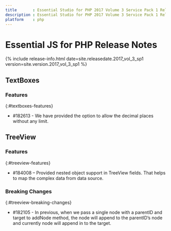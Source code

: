 ```yaml
---
title		: Essential Studio for PHP 2017 Volume 3 Service Pack 1 Release Notes
description	: Essential Studio for PHP 2017 Volume 3 Service Pack 1 Release Notes
platform	: php
---
```


# Essential JS for PHP Release Notes

{% include release-info.html date=site.releasedate.2017_vol_3_sp1 version=site.version.2017_vol_3_sp1 %} 





## TextBoxes

### Features
{:#textboxes-features}

* \#182613 - We have provided the option to allow the decimal places without any limit.

## TreeView

### Features
{:#treeview-features}

* \#184008 – Provided nested object support in TreeView fields. That helps to map the complex data from data source.

### Breaking Changes
{:#treeview-breaking-changes}

* \#182105 - In previous, when we pass a single node with a parentID and target to addNode method, the node will append to the parentID’s node and currently node will append in to the target.
